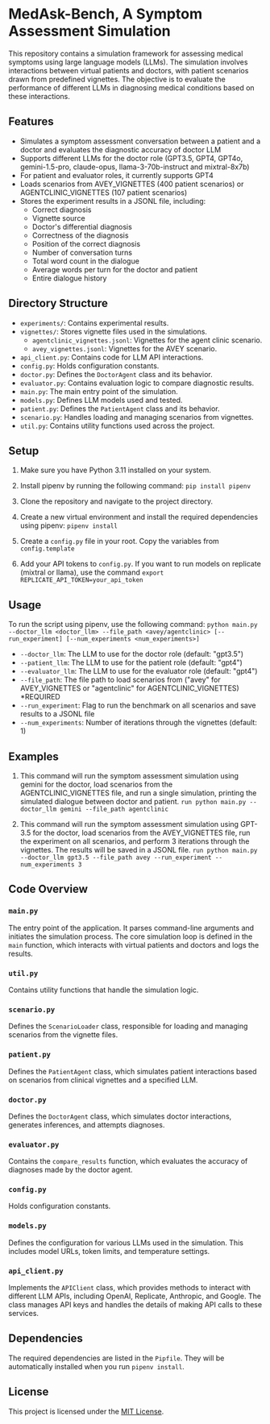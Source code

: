 # MedAsk-Bench, A Symptom Assessment Simulation

This repository contains a simulation framework for assessing medical symptoms using large language models (LLMs). The simulation involves interactions between virtual patients and doctors, with patient scenarios drawn from predefined vignettes. The objective is to evaluate the performance of different LLMs in diagnosing medical conditions based on these interactions.

## Features

- Simulates a symptom assessment conversation between a patient and a doctor and evaluates the diagnostic accuracy of doctor LLM
- Supports different LLMs for the doctor role (GPT3.5, GPT4, GPT4o, gemini-1.5-pro, claude-opus, llama-3-70b-instruct and mixtral-8x7b)
- For patient and evaluator roles, it currently supports GPT4
- Loads scenarios from AVEY_VIGNETTES (400 patient scenarios) or AGENTCLINIC_VIGNETTES (107 patient scenarios)
- Stores the experiment results in a JSONL file, including:
  - Correct diagnosis
  - Vignette source
  - Doctor's differential diagnosis
  - Correctness of the diagnosis
  - Position of the correct diagnosis
  - Number of conversation turns
  - Total word count in the dialogue
  - Average words per turn for the doctor and patient
  - Entire dialogue history
 
## Directory Structure

- `experiments/`: Contains experimental results.
- `vignettes/`: Stores vignette files used in the simulations.
  - `agentclinic_vignettes.jsonl`: Vignettes for the agent clinic scenario.
  - `avey_vignettes.jsonl`: Vignettes for the AVEY scenario.
- `api_client.py`: Contains code for LLM API interactions.
- `config.py`: Holds configuration constants.
- `doctor.py`: Defines the `DoctorAgent` class and its behavior.
- `evaluator.py`: Contains evaluation logic to compare diagnostic results.
- `main.py`: The main entry point of the simulation.
- `models.py`: Defines LLM models used and tested.
- `patient.py`: Defines the `PatientAgent` class and its behavior.
- `scenario.py`: Handles loading and managing scenarios from vignettes.
- `util.py`: Contains utility functions used across the project.

## Setup

1. Make sure you have Python 3.11 installed on your system.

2. Install pipenv by running the following command: `pip install pipenv`

3. Clone the repository and navigate to the project directory.

4. Create a new virtual environment and install the required dependencies using pipenv: `pipenv install`

5. Create a `config.py` file in your root. Copy the variables from `config.template`

6. Add your API tokens to `config.py`. If you want to run models on replicate (mixtral or llama), use the command `export REPLICATE_API_TOKEN=your_api_token`

## Usage

To run the script using pipenv, use the following command: `python main.py --doctor_llm <doctor_llm> --file_path <avey/agentclinic> [--run_experiment] [--num_experiments <num_experiments>]`

- `--doctor_llm`: The LLM to use for the doctor role (default: "gpt3.5")
- `--patient_llm`: The LLM to use for the patient role (default: "gpt4")
- `--evaluator_llm`: The LLM to use for the evaluator role (default: "gpt4")
- `--file_path`: The file path to load scenarios from ("avey" for AVEY_VIGNETTES or "agentclinic" for AGENTCLINIC_VIGNETTES) *REQUIRED
- `--run_experiment`: Flag to run the benchmark on all scenarios and save results to a JSONL file
- `--num_experiments`: Number of iterations through the vignettes (default: 1)

## Examples

1. This command will run the symptom assessment simulation using gemini for the doctor, load scenarios from the AGENTCLINIC_VIGNETTES file, and run a single simulation, printing the simulated dialogue between doctor and patient.
`run python main.py --doctor_llm gemini --file_path agentclinic`
 
2. This command will run the symptom assessment simulation using GPT-3.5 for the doctor, load scenarios from the AVEY_VIGNETTES file, run the experiment on all scenarios, and perform 3 iterations through the vignettes. The results will be saved in a JSONL file.
`run python main.py --doctor_llm gpt3.5 --file_path avey --run_experiment --num_experiments 3`

## Code Overview

### `main.py`

The entry point of the application. It parses command-line arguments and initiates the simulation process. The core simulation loop is defined in the `main` function, which interacts with virtual patients and doctors and logs the results.

### `util.py`

Contains utility functions that handle the simulation logic.

### `scenario.py`

Defines the `ScenarioLoader` class, responsible for loading and managing scenarios from the vignette files.

### `patient.py`

Defines the `PatientAgent` class, which simulates patient interactions based on scenarios from clinical vignettes and a specified LLM.

### `doctor.py`

Defines the `DoctorAgent` class, which simulates doctor interactions, generates inferences, and attempts diagnoses.

### `evaluator.py`

Contains the `compare_results` function, which evaluates the accuracy of diagnoses made by the doctor agent.

### `config.py`

Holds configuration constants.

### `models.py`

Defines the configuration for various LLMs used in the simulation. This includes model URLs, token limits, and temperature settings.

### `api_client.py`

Implements the `APIClient` class, which provides methods to interact with different LLM APIs, including OpenAI, Replicate, Anthropic, and Google. The class manages API keys and handles the details of making API calls to these services.


## Dependencies

The required dependencies are listed in the `Pipfile`. They will be automatically installed when you run `pipenv install`.

## License

This project is licensed under the [MIT License](LICENSE).
